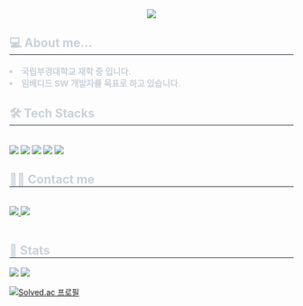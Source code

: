 <div align= "center">
    <img src="https://capsule-render.vercel.app/api?type=rect&color=0:34ad7e,100:875003&height=120&text=Danny%20Caeser&animation=&fontColor=ffffff&fontSize=50" />
</div>
<div style="text-align: left;"> 
    <h2 style="border-bottom: 1px solid #21262d; color: #c9d1d9;"> 💻 About me... </h2>  
    <div style="font-weight: 700; font-size: 15px; text-align: left; color: #c9d1d9;">
        <li> 국립부경대학교 재학 중 입니다.</li>
        <li> 임베디드 SW 개발자를 목표로 하고 있습니다.
    </div> 
</div>
<div style="text-align: left;">
    <h2 style="border-bottom: 1px solid #21262d; color: #c9d1d9;"> 🛠️ Tech Stacks </h2> <br> 
    <div style="margin: ; text-align: left;" "text-align: left;"> <img src="https://img.shields.io/badge/C-A8B9CC?style=for-the-badge&logo=C&logoColor=white">
      <img src="https://img.shields.io/badge/C++-00599C?style=for-the-badge&logo=C%2B%2B&logoColor=white">
      <img src="https://img.shields.io/badge/Python-3776AB?style=for-the-badge&logo=Python&logoColor=white">
      <img src="https://img.shields.io/badge/Linux-FCC624?style=for-the-badge&logo=Linux&logoColor=white">
      <img src="https://img.shields.io/badge/-RaspberryPi-C51A4A?style=for-the-badge&logo=Raspberry-Pi">
    </div>
</div>
<div style="text-align: left;">
    <h2 style="border-bottom: 1px solid #21262d; color: #c9d1d9;"> 🧑‍💻 Contact me </h2> <br> 
        <div style="text-align: left;">
            <a href=https://dannycaez.tistory.com/> <img src="https://img.shields.io/badge/Tistory-000000?style=for-the-badge&logo=Tistory&logoColor=white&link=https://dannycaez.tistory.com/"> </a>
            <a href=mailto:donggunmaru@gmail.com> <img src="https://img.shields.io/badge/Gmail-EA4335?style=for-the-badge&logo=Gmail&logoColor=white&link=mailto:donggunmaru@gmail.com"> </a>
        </div>  <br> 
</div>
<div style="text-align: left;"> 
    <h2 style="border-bottom: 1px solid #21262d; color: #c9d1d9;">🏅 Stats </h2>
    <div style="text-align: left;">
        <img src="https://github-readme-stats.vercel.app/api?username=Danny-Caesar&bg_color=180,00000000,714404&title_color=ffffff&text_color=ffffff"/>
        <img src="https://github-readme-stats.vercel.app/api/top-langs/?username=Danny-Caesar&layout=compact&bg_color=180,00000000,714404&title_color=ffffff&text_color=ffffff"/>
    </div> 

[![Solved.ac
프로필](http://mazassumnida.wtf/api/v2/generate_badge?boj=kuki4818)](https://solved.ac/kuki4818)
</div>

